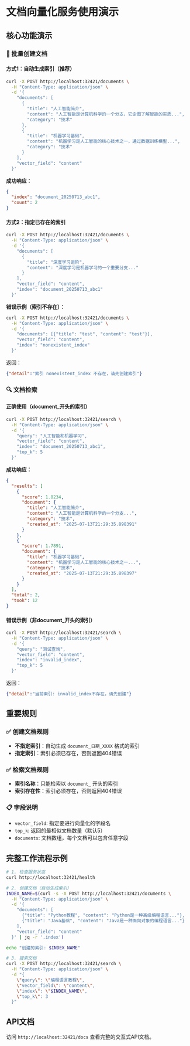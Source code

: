 # 文档向量化服务使用演示




## 核心功能演示

### 📝 批量创建文档

#### 方式1：自动生成索引（推荐）
```bash
curl -X POST http://localhost:32421/documents \
  -H "Content-Type: application/json" \
  -d '{
    "documents": [
      {
        "title": "人工智能简介",
        "content": "人工智能是计算机科学的一个分支，它企图了解智能的实质...",
        "category": "技术"
      },
      {
        "title": "机器学习基础",
        "content": "机器学习是人工智能的核心技术之一，通过数据训练模型...",
        "category": "技术"
      }
    ],
    "vector_field": "content"
  }'
```

**成功响应：**
```json
{
  "index": "document_20250713_abc1",
  "count": 2
}
```

#### 方式2：指定已存在的索引
```bash
curl -X POST http://localhost:32421/documents \
  -H "Content-Type: application/json" \
  -d '{
    "documents": [
      {
        "title": "深度学习进阶",
        "content": "深度学习是机器学习的一个重要分支..."
      }
    ],
    "vector_field": "content",
    "index": "document_20250713_abc1"
  }'
```

**错误示例（索引不存在）：**
```bash
curl -X POST http://localhost:32421/documents \
  -H "Content-Type: application/json" \
  -d '{
    "documents": [{"title": "test", "content": "test"}],
    "vector_field": "content",
    "index": "nonexistent_index"
  }'
```
返回：
```json
{"detail":"索引 nonexistent_index 不存在，请先创建索引"}
```

### 🔍 文档检索

#### 正确使用（document_开头的索引）
```bash
curl -X POST http://localhost:32421/search \
  -H "Content-Type: application/json" \
  -d '{
    "query": "人工智能和机器学习",
    "vector_field": "content",
    "index": "document_20250713_abc1",
    "top_k": 5
  }'
```

**成功响应：**
```json
{
  "results": [
    {
      "score": 1.8234,
      "document": {
        "title": "人工智能简介",
        "content": "人工智能是计算机科学的一个分支...",
        "category": "技术",
        "created_at": "2025-07-13T21:29:35.898391"
      }
    },
    {
      "score": 1.7891,
      "document": {
        "title": "机器学习基础",
        "content": "机器学习是人工智能的核心技术之一...",
        "category": "技术",
        "created_at": "2025-07-13T21:29:35.898397"
      }
    }
  ],
  "total": 2,
  "took": 12
}
```

#### 错误示例（非document_开头的索引）
```bash
curl -X POST http://localhost:32421/search \
  -H "Content-Type: application/json" \
  -d '{
    "query": "测试查询",
    "vector_field": "content",
    "index": "invalid_index",
    "top_k": 5
  }'
```
返回：
```json
{"detail":"当前索引: invalid_index不存在，请先创建"}
```

## 重要规则

### ✅ 创建文档规则
- **不指定索引**：自动生成 `document_日期_XXXX` 格式的索引
- **指定索引**：索引必须已存在，否则返回404错误

### ✅ 检索文档规则
- **索引名称**：只能检索以 `document_` 开头的索引
- **索引存在性**：索引必须存在，否则返回404错误

### 📋 字段说明
- `vector_field`: 指定要进行向量化的字段名
- `top_k`: 返回的最相似文档数量（默认5）
- `documents`: 文档数组，每个文档可以包含任意字段

## 完整工作流程示例

```bash
# 1. 检查服务状态
curl http://localhost:32421/health

# 2. 创建文档（自动生成索引）
INDEX_NAME=$(curl -s -X POST http://localhost:32421/documents \
  -H "Content-Type: application/json" \
  -d '{
    "documents": [
      {"title": "Python教程", "content": "Python是一种高级编程语言..."},
      {"title": "Java基础", "content": "Java是一种面向对象的编程语言..."}
    ],
    "vector_field": "content"
  }' | jq -r '.index')

echo "创建的索引: $INDEX_NAME"

# 3. 搜索文档
curl -X POST http://localhost:32421/search \
  -H "Content-Type: application/json" \
  -d "{
    \"query\": \"编程语言教程\",
    \"vector_field\": \"content\",
    \"index\": \"$INDEX_NAME\",
    \"top_k\": 3
  }"
```

## API文档
访问 `http://localhost:32421/docs` 查看完整的交互式API文档。 